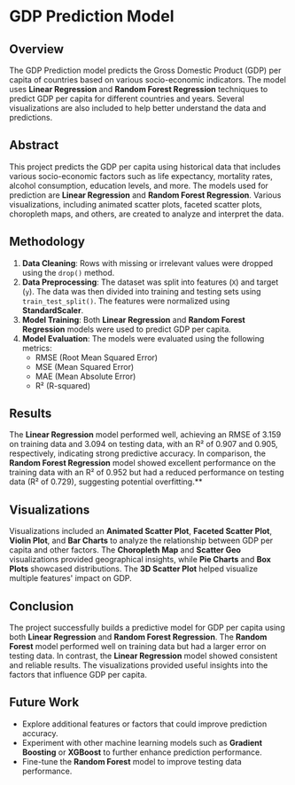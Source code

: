 # GDP Prediction Model

## Overview
The GDP Prediction model predicts the Gross Domestic Product (GDP) per capita of countries based on various socio-economic indicators. The model uses **Linear Regression** and **Random Forest Regression** techniques to predict GDP per capita for different countries and years. Several visualizations are also included to help better understand the data and predictions.

## Abstract
This project predicts the GDP per capita using historical data that includes various socio-economic factors such as life expectancy, mortality rates, alcohol consumption, education levels, and more. The models used for prediction are **Linear Regression** and **Random Forest Regression**. Various visualizations, including animated scatter plots, faceted scatter plots, choropleth maps, and others, are created to analyze and interpret the data.

## Methodology
1. **Data Cleaning**: Rows with missing or irrelevant values were dropped using the `drop()` method.
2. **Data Preprocessing**: The dataset was split into features (`X`) and target (`y`). The data was then divided into training and testing sets using `train_test_split()`. The features were normalized using **StandardScaler**.
3. **Model Training**: Both **Linear Regression** and **Random Forest Regression** models were used to predict GDP per capita.
4. **Model Evaluation**: The models were evaluated using the following metrics:
    - RMSE (Root Mean Squared Error)
    - MSE (Mean Squared Error)
    - MAE (Mean Absolute Error)
    - R² (R-squared)

## Results

The **Linear Regression** model performed well, achieving an RMSE of 3.159 on training data and 3.094 on testing data, with an R² of 0.907 and 0.905, respectively, indicating strong predictive accuracy. In comparison, the **Random Forest Regression** model showed excellent performance on the training data with an R² of 0.952 but had a reduced performance on testing data (R² of 0.729), suggesting potential overfitting.**

## Visualizations

Visualizations included an **Animated Scatter Plot**, **Faceted Scatter Plot**, **Violin Plot**, and **Bar Charts** to analyze the relationship between GDP per capita and other factors. The **Choropleth Map** and **Scatter Geo** visualizations provided geographical insights, while **Pie Charts** and **Box Plots** showcased distributions. The **3D Scatter Plot** helped visualize multiple features' impact on GDP.

## Conclusion
The project successfully builds a predictive model for GDP per capita using both **Linear Regression** and **Random Forest Regression**. The **Random Forest** model performed well on training data but had a larger error on testing data. In contrast, the **Linear Regression** model showed consistent and reliable results. The visualizations provided useful insights into the factors that influence GDP per capita.

## Future Work
- Explore additional features or factors that could improve prediction accuracy.
- Experiment with other machine learning models such as **Gradient Boosting** or **XGBoost** to further enhance prediction performance.
- Fine-tune the **Random Forest** model to improve testing data performance.
